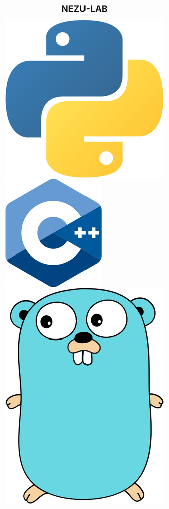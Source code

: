 <div>
  <center><h1>NEZU-LAB</h1></center>
</div>
<div style="display:inline-block">
  <img alt"Python3" src="https://raw.githubusercontent.com/nezu-lab/nezu-lab/main/python.png"/>
  <img alt="C++" src="https://raw.githubusercontent.com/nezu-lab/nezu-lab/main/cpp.png"/>
  <img alt="Go" src="https://raw.githubusercontent.com/nezu-lab/nezu-lab/main/golang.png"/>
</div>
